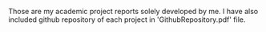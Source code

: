 Those are my academic project reports solely developed by me. I have also included github repository of each project in 'GithubRepository.pdf' file. 